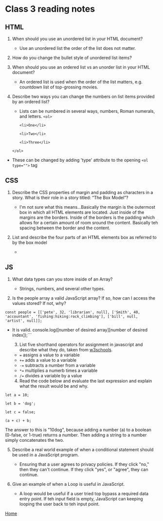 # Class 3 reading notes

## HTML

1. When should you use an unordered list in your HTML document?
    - Use an unordered list the order of the list does not matter.
2. How do you change the bullet style of unordered list items?
3. When should you use an ordered list vs an unorder list in your HTML document?
    - An ordered list is used when the order of the list matters, e.g. countdown list of top-grossing movies.
4. Describe two ways you can change the numbers on list items provided by an ordered list?

   - Lists can be numbered in several ways, numbers, Roman numerals, and letters.
    ```<ol>```

       ```<li>One</li>```

       ```<li>Two</li>```

       ```<li>Three</li>```

    ```</ol>```  

- These can be changed by adding 'type' attribute to the opening ```<ol type="">``` tag

## CSS

1. Describe the CSS properties of margin and padding as characters in a story. What is their role in a story titled: “The Box Model”?
    - I'm not sure what this means...Basically the margin is the outermost box in which all HTML elements are located.  Just inside of the margins are the borders.  Inside of the borders is the padding which allows for a certain amount of room sround the content.  Basically teh spacing between the border and the content.  

2. List and describe the four parts of an HTML elements box as referred to by the box model

    -

## JS

1. What data types can you store inside of an Array?
    - Strings, numbers, and several other types.

2. Is the people array a valid JavaScript array? If so, how can I access the values stored? If not, why?

 ```const people = [['pete', 32, 'librarian', null], ['Smith', 40, 'accountant', 'fishing:hiking:rock_climbing'], ['bill', null, 'artist', null]];```

* It is valid.  console.log([number of desired array][number of desired index]);```

    3. List five shorthand operators for assignment in javascript and describe what they do, taken from [w3schools](https://www.w3schools.com/js/js_assignment.asp).
    - ```=``` assigns a value to a variable
    - ```+=``` adds a value to a variable
    - ```-=``` subtracts a number from a variable
    - ```*=``` multiplies a numerb times a variable
    - ```/=``` divides a variable by a value

    4. Read the code below and evaluate the last expression and explain what the result would be and why.

 ```let a = 10;```

 ```let b = 'dog';```

 ```let c = false;```

 ```(a + c) + b;```

The answer to this is "10dog", because adding a number (a) to a boolean (0-false, or 1-true) returns a number.  Then adding a string to a number simply concatenates the two.  

5. Describe a real world example of when a conditional statement should be used in a JavaScript program.
    - Ensuring that a user agrees to privacy policies.  If they click "no," then they can't continue.  If they click "yes", or "agree", they can continue.  

6. Give an example of when a Loop is useful in JavaScript.
    - A loop would be useful if a user tried top bypass a required data entry point. If teh input field is empty, JavaScript can keeping looping the user back to teh input point.

[Home](README.md)
